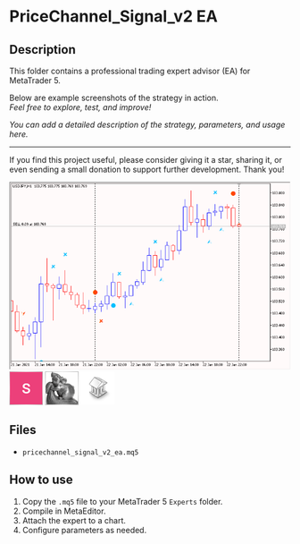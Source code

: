 # PriceChannel_Signal_v2 EA

## Description
This folder contains a professional trading expert advisor (EA) for MetaTrader 5.

Below are example screenshots of the strategy in action.  
*Feel free to explore, test, and improve!*

*You can add a detailed description of the strategy, parameters, and usage here.*

---

If you find this project useful, please consider giving it a star, sharing it, or even sending a small donation to support further development. Thank you!

![Screenshot](2022-04-15_18h17_30.png)
![Screenshot](62C70276-DB6E.png)
![Screenshot](66d71f0c-3796.png)
![Screenshot](library.png)

## Files
- `pricechannel_signal_v2_ea.mq5`

## How to use
1. Copy the `.mq5` file to your MetaTrader 5 `Experts` folder.
2. Compile in MetaEditor.
3. Attach the expert to a chart.
4. Configure parameters as needed.
